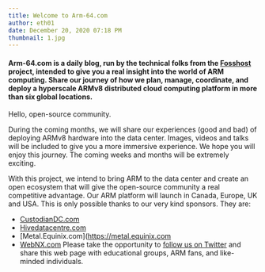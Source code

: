 ```yaml
---
title: Welcome to Arm-64.com
author: eth01
date: December 20, 2020 07:18 PM
thumbnail: 1.jpg
---
```


#### Arm-64.com is a daily blog, run by the technical folks from the [Fosshost](https://fosshost.org) project, intended to give you a real insight into the world of ARM computing. Share our journey of how we plan, manage, coordinate, and deploy a hyperscale ARMv8 distributed cloud computing platform in more than six global locations.

Hello, open-source community.

During the coming months, we will share our experiences (good and bad) of deploying
ARMv8 hardware into the data center. Images, videos and talks will be included to
give you a more immersive experience.
We hope you will enjoy this journey. The coming weeks and months will be extremely
exciting.

With this project, we intend to bring ARM to the data center and create an open
ecosystem that will give the open-source community a real competitive advantage.
Our ARM platform will launch in Canada, Europe, UK and USA. This is only possible
thanks to our very kind sponsors. They are:

- [CustodianDC.com](https://custodiandc.com)
- [Hivedatacentre.com](https://hivedatacentre.com)
- [Metal.Equinix.com](https://metal.equinix.com
- [WebNX.com](https://webnx.com) 
  Please take the opportunity to [follow us on
  Twitter](https://twitter.com/fosshostorg) and share this web page with educational
  groups, ARM fans, and like-minded individuals.

